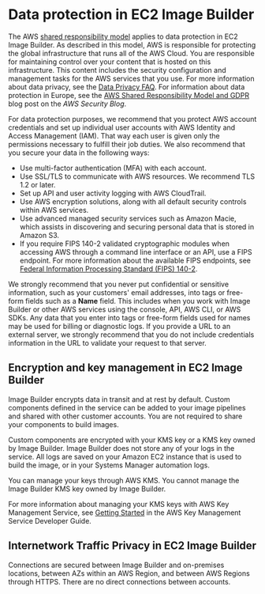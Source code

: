 # Data protection in EC2 Image Builder<a name="data-protection"></a>

The AWS [shared responsibility model](http://aws.amazon.com/compliance/shared-responsibility-model/) applies to data protection in EC2 Image Builder\. As described in this model, AWS is responsible for protecting the global infrastructure that runs all of the AWS Cloud\. You are responsible for maintaining control over your content that is hosted on this infrastructure\. This content includes the security configuration and management tasks for the AWS services that you use\. For more information about data privacy, see the [Data Privacy FAQ](http://aws.amazon.com/compliance/data-privacy-faq)\. For information about data protection in Europe, see the [AWS Shared Responsibility Model and GDPR](http://aws.amazon.com/blogs/security/the-aws-shared-responsibility-model-and-gdpr/) blog post on the *AWS Security Blog*\.

For data protection purposes, we recommend that you protect AWS account credentials and set up individual user accounts with AWS Identity and Access Management \(IAM\)\. That way each user is given only the permissions necessary to fulfill their job duties\. We also recommend that you secure your data in the following ways:
+ Use multi\-factor authentication \(MFA\) with each account\.
+ Use SSL/TLS to communicate with AWS resources\. We recommend TLS 1\.2 or later\.
+ Set up API and user activity logging with AWS CloudTrail\.
+ Use AWS encryption solutions, along with all default security controls within AWS services\.
+ Use advanced managed security services such as Amazon Macie, which assists in discovering and securing personal data that is stored in Amazon S3\.
+ If you require FIPS 140\-2 validated cryptographic modules when accessing AWS through a command line interface or an API, use a FIPS endpoint\. For more information about the available FIPS endpoints, see [Federal Information Processing Standard \(FIPS\) 140\-2](http://aws.amazon.com/compliance/fips/)\.

We strongly recommend that you never put confidential or sensitive information, such as your customers' email addresses, into tags or free\-form fields such as a **Name** field\. This includes when you work with Image Builder or other AWS services using the console, API, AWS CLI, or AWS SDKs\. Any data that you enter into tags or free\-form fields used for names may be used for billing or diagnostic logs\. If you provide a URL to an external server, we strongly recommend that you do not include credentials information in the URL to validate your request to that server\.

## Encryption and key management in EC2 Image Builder<a name="image-builder-enrcyption"></a>

Image Builder encrypts data in transit and at rest by default\. Custom components defined in the service can be added to your image pipelines and shared with other customer accounts\. You are not required to share your components to build images\. 

Custom components are encrypted with your KMS key or a KMS key owned by Image Builder\. Image Builder does not store any of your logs in the service\. All logs are saved on your Amazon EC2 instance that is used to build the image, or in your Systems Manager automation logs\. 

You can manage your keys through AWS KMS\. You cannot manage the Image Builder KMS key owned by Image Builder\. 

For more information about managing your KMS keys with AWS Key Management Service, see [Getting Started](https://docs.aws.amazon.com/kms/latest/developerguide/getting-started.html) in the AWS Key Management Service Developer Guide\.

## Internetwork Traffic Privacy in EC2 Image Builder<a name="image-builder-internetwork"></a>

Connections are secured between Image Builder and on\-premises locations, between AZs within an AWS Region, and between AWS Regions through HTTPS\. There are no direct connections between accounts\.